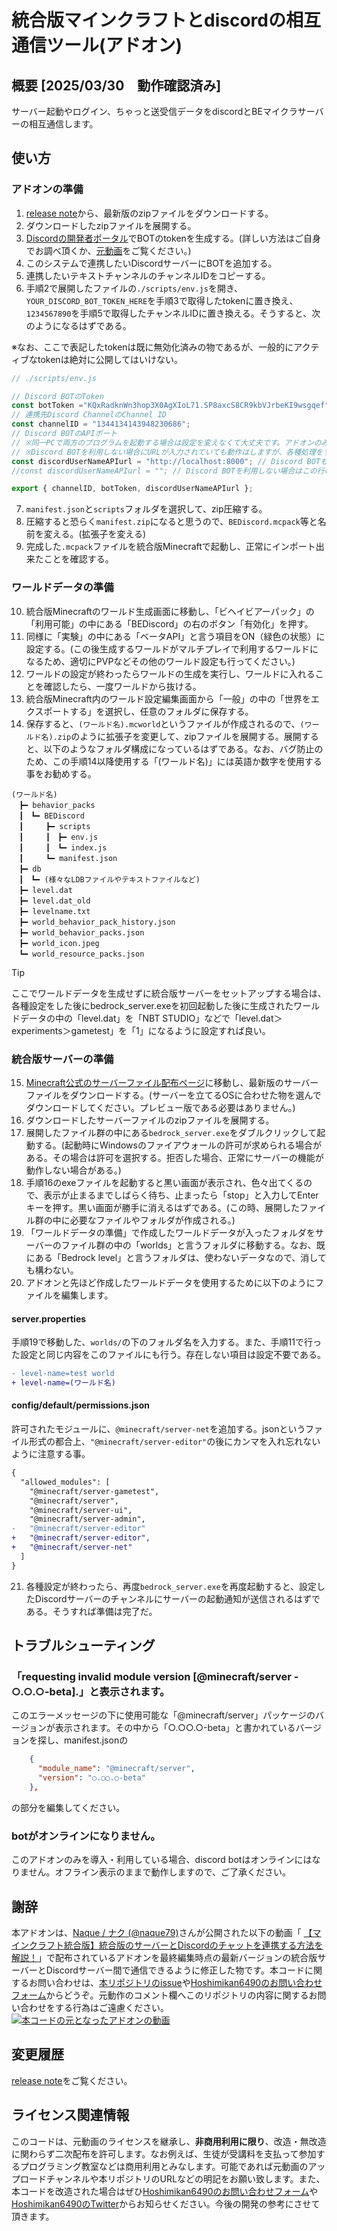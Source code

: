 # 統合版マインクラフトとdiscordの相互通信ツール(アドオン)
## 概要 [2025/03/30　動作確認済み]
サーバー起動やログイン、ちゃっと送受信データをdiscordとBEマイクラサーバーの相互通信します。

## 使い方
### アドオンの準備
1. [release note](https://github.com/Hoshimikan6490/MCBE-and-Discord-Connect-Tool/releases)から、最新版のzipファイルをダウンロードする。
2. ダウンロードしたzipファイルを展開する。
3. [Discordの開発者ポータル](https://discord.com/developers/applications)でBOTのtokenを生成する。(詳しい方法はご自身でお調べ頂くか、[元動画](https://youtu.be/VXPT7evGisc)をご覧ください。)
4. このシステムで連携したいDiscordサーバーにBOTを追加する。
5. 連携したいテキストチャンネルのチャンネルIDをコピーする。
6. 手順2で展開したファイルの`./scripts/env.js`を開き、`YOUR_DISCORD_BOT_TOKEN_HERE`を手順3で取得したtokenに置き換え、`1234567890`を手順5で取得したチャンネルIDに置き換える。そうすると、次のようになるはずである。

※なお、ここで表記したtokenは既に無効化済みの物であるが、一般的にアクティブなtokenは絶対に公開してはいけない。
```js
// ./scripts/env.js

// Discord BOTのToken
const botToken ="KQxRadknWn3hop3X0AgXIoL71.SP8axcS8CR9kbVJrbeKI9wsgqef";
// 連携先Discord ChannelのChannel ID
const channelID = "1344134143948230686";
// Discord BOTのAPIポート
// ※同一PCで両方のプログラムを起動する場合は設定を変えなくて大丈夫です。アドオンのみを利用する場合は「//」の位置を上下で入れ替えてください。
// ※Discord BOTを利用しない場合にURLが入力されていても動作はしますが、各種処理をするたびに通信を試みるためdiscordへの転送に遅延が生じます。
const discordUserNameAPIurl = "http://localhost:8000"; // Discord BOTも利用する場合はこの行のようにURLを指定する
//const discordUserNameAPIurl = ""; // Discord BOTを利用しない場合はこの行のように空欄にする

export { channelID, botToken, discordUserNameAPIurl };
```
7. `manifest.json`と`scripts`フォルダを選択して、zip圧縮する。
8. 圧縮すると恐らく`manifest.zip`になると思うので、`BEDiscord.mcpack`等と名前を変える。(拡張子を変える)
9. 完成した`.mcpack`ファイルを統合版Minecraftで起動し、正常にインポート出来たことを確認する。

### ワールドデータの準備
10. 統合版Minecraftのワールド生成画面に移動し、「ビヘイビアーパック」の「利用可能」の中にある「BEDiscord」の右のボタン「有効化」を押す。
11. 同様に「実験」の中にある「ベータAPI」と言う項目をON（緑色の状態）に設定する。(この後生成するワールドがマルチプレイで利用するワールドになるため、適切にPVPなどその他のワールド設定も行ってください。)
12. ワールドの設定が終わったらワールドの生成を実行し、ワールドに入れることを確認したら、一度ワールドから抜ける。
13. 統合版Minecraft内のワールド設定編集画面から「一般」の中の「世界をエクスポートする」を選択し、任意のフォルダに保存する。
14. 保存すると、`(ワールド名).mcworld`というファイルが作成されるので、`(ワールド名).zip`のように拡張子を変更して、zipファイルを展開する。展開すると、以下のようなフォルダ構成になっているはずである。なお、バグ防止のため、この手順14以降使用する「(ワールド名)」には英語か数字を使用する事をお勧めする。
```
(ワールド名)
　┣━ behavior_packs
　┃　┗━ BEDiscord
　┃　　　┣━ scripts
　┃　　　┃　┣━ env.js
　┃　　　┃　┗━ index.js
　┃　　　┗━ manifest.json
　┣━ db
　┃　┗━ (様々なLDBファイルやテキストファイルなど)
　┣━ level.dat
　┣━ level.dat_old
　┣━ levelname.txt
　┣━ world_behavior_pack_history.json
　┣━ world_behavior_packs.json
　┣━ world_icon.jpeg
　┗━ world_resource_packs.json
```
> [!TIP]
> ここでワールドデータを生成せずに統合版サーバーをセットアップする場合は、各種設定をした後にbedrock_server.exeを初回起動した後に生成されたワールドデータの中の「level.dat」を「NBT STUDIO」などで「level.dat＞experiments＞gametest」を「1」になるように設定すれば良い。


### 統合版サーバーの準備
15. [Minecraft公式のサーバーファイル配布ページ](https://www.minecraft.net/ja-jp/download/server/bedrock)に移動し、最新版のサーバーファイルをダウンロードする。(サーバーを立てるOSに合わせた物を選んでダウンロードしてください。プレビュー版である必要はありません。)
16. ダウンロードしたサーバーファイルのzipファイルを展開する。
17. 展開したファイル群の中にある`bedrock_server.exe`をダブルクリックして起動する。(起動時にWindowsのファイアウォールの許可が求められる場合がある。その場合は許可を選択する。拒否した場合、正常にサーバーの機能が動作しない場合がある。)
18. 手順16のexeファイルを起動すると黒い画面が表示され、色々出てくるので、表示が止まるまでしばらく待ち、止まったら「stop」と入力してEnterキーを押す。黒い画面が勝手に消えるはずである。(この時、展開したファイル群の中に必要なファイルやフォルダが作成される。)
19. 「ワールドデータの準備」で作成したワールドデータが入ったフォルダをサーバーのファイル群の中の「worlds」と言うフォルダに移動する。なお、既にある「Bedrock level」と言うフォルダは、使わないデータなので、消しても構わない。
20. アドオンと先ほど作成したワールドデータを使用するために以下のようにファイルを編集します。

#### server.properties
手順19で移動した、`worlds/`の下のフォルダ名を入力する。また、手順11で行った設定と同じ内容をこのファイルにも行う。存在しない項目は設定不要である。
```diff
- level-name=test world
+ level-name=(ワールド名)
```
#### config/default/permissions.json
許可されたモジュールに、`@minecraft/server-net`を追加する。jsonというファイル形式の都合上、`"@minecraft/server-editor"`の後にカンマを入れ忘れないように注意する事。
```diff
{
  "allowed_modules": [
    "@minecraft/server-gametest",
    "@minecraft/server",
    "@minecraft/server-ui",
    "@minecraft/server-admin",
-   "@minecraft/server-editor"
+   "@minecraft/server-editor",
+   "@minecraft/server-net"
  ]
}
```
21. 各種設定が終わったら、再度`bedrock_server.exe`を再度起動すると、設定したDiscordサーバーのチャンネルにサーバーの起動通知が送信されるはずである。そうすれば準備は完了だ。

## トラブルシューティング
### 「requesting invalid module version [@minecraft/server - ○.○.○-beta].」と表示されます。
このエラーメッセージの下に使用可能な「@minecraft/server」パッケージのバージョンが表示されます。その中から「○.○○.○-beta」と書かれているバージョンを探し、manifest.jsonの
```json
    {
      "module_name": "@minecraft/server",
      "version": "○.○○.○-beta"
    },
```
の部分を編集してください。
### botがオンラインになりません。
このアドオンのみを導入・利用している場合、discord botはオンラインにはなりません。オフライン表示のままで動作しますので、ご了承ください。

## 謝辞
本アドオンは、[Naque / ナク (@naque79)](https://youtube.com/@naque79)さんが公開された以下の動画「 [【マインクラフト統合版】統合版のサーバーとDiscordのチャットを連携する方法を解説！](https://youtu.be/VXPT7evGisc)」で配布されているアドオンを最終編集時点の最新バージョンの統合版サーバーとDiscordサーバー間で通信できるように修正した物です。本コードに関するお問い合わせは、[本リポジトリのissue](https://github.com/Hoshimikan6490/MCBE-and-Discord-Connect-Tool/issues)や[Hoshimikan6490のお問い合わせフォーム](https://forms.gle/E5Pt7YRJfVcz4ZRJ6)からどうぞ。元動作のコメント欄へこのリポジトリの内容に関するお問い合わせをする行為はご遠慮ください。
[![本コードの元となったアドオンの動画](http://img.youtube.com/vi/VXPT7evGisc/0.jpg)]([https://www.youtube.com/watch?v={video-id}](https://youtu.be/VXPT7evGisc))

## 変更履歴
[release note](https://github.com/Hoshimikan6490/MCBE-and-Discord-Connect-Tool/releases)をご覧ください。

## ライセンス関連情報
このコードは、元動画のライセンスを継承し、__**非商用利用に限り**__、改造・無改造に関わらず二次配布を許可します。なお例えば、生徒が受講料を支払って参加するプログラミング教室などは商用利用とみなします。可能であれば元動画のアップロードチャンネルや本リポジトリのURLなどの明記をお願い致します。また、本コードを改造された場合はぜひ[Hoshimikan6490のお問い合わせフォーム](https://forms.gle/E5Pt7YRJfVcz4ZRJ6)や[Hoshimikan6490のTwitter](https://twitter.com/hoshimikan6490)からお知らせください。今後の開発の参考にさせて頂きます。
